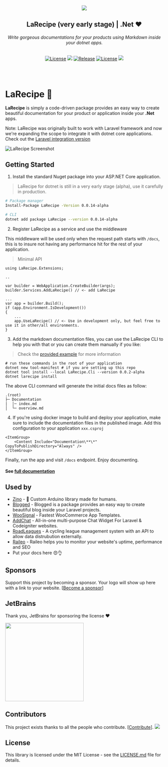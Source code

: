 <h6 align="center">
    <img src="https://larecipe.saleem.dev/images/logo.svg"/>
</h6>

<h2 align="center">
    LaRecipe (very early stage) | .Net ❤️
</h2>


<h6 align="center">
    Write gorgeous documentations for your products using Markdown inside your dotnet apps.
</h6>
    

<p align="center">
<a href="https://github.com/larecipe/larecipe-dotnet"><img src="https://img.shields.io/packagist/dt/binarytorch/larecipe.svg" alt="License"></a>
<a title="MadeWithVueJs.com Shield" href="https://madewithvuejs.com/p/larecipe/shield-link"> <img src="https://madewithvuejs.com/storage/repo-shields/1087-shield.svg"/></a>
<a href="https://github.com/larecipe/larecipe-dotnet"><img src="https://img.shields.io/github/release/larecipe/larecipe-dotnet.svg" alt="Release"></a>
<a href="https://github.com/larecipe/larecipe-dotnet"><img src="https://poser.pugx.org/laravel/framework/license.svg" alt="License"></a>
 <a href="#sponsors" alt="Sponsors on Open Collective"><img src="https://opencollective.com/larecipe/sponsors/badge.svg" /></a> 
</p>
<br/><br/>

# LaRecipe 🍪

**LaRecipe** is simply a code-driven package provides an easy way to create beautiful documentation for your product or application inside your **.Net** apps.

Note: LaRecipe was originally built to work with Laravel framework and now we're expanding the scope to integrate it with dotnet core applications. Check out the [Laravel integration version](https://github.com/saleem-hadad/larecipe)

![LaRecipe Screenshot](https://larecipe.saleem.dev/images/screenshot.png#)


## Getting Started

1. Install the standard Nuget package into your ASP.NET Core application.

> LaRecipe for dotnet is still in a very early stage (alpha), use it carefully in production.

```bash
# Package manager
Install-Package LaRecipe -Version 0.0.14-alpha

# CLI
dotnet add package LaRecipe --version 0.0.14-alpha
```

2. Register LaRecipe as a service and use the middleware

This middleware will be used only when the request path starts with `/docs`, this is to insure not having any performance hit for the rest of your application. 

> Minimal API

```
using LaRecipe.Extensions;

..

var builder = WebApplication.CreateBuilder(args);
builder.Services.AddLaRecipe() // <- add LaRecipe

...
var app = builder.Build();
if (app.Environment.IsDevelopment())
{
    ...
    app.UseLaRecipe() // <- Use in development only, but feel free to use it in other/all environments.
}
```


3. Add the markdown documentation files, you can use the LaRecipe CLI to help you with that or you can create them manually if you like:

> Check the [provided example](https://github.com/larecipe/larecipe-dotnet/tree/main/tests/LaRecipe.Example/Documentation) for more information


```
# run these commands in the root of your application
dotnet new tool-manifest # if you are setting up this repo
dotnet tool install --local LaRecipe.Cli --version 0.0.2-alpha
dotnet larecipe install
```

The above CLI command will generate the initial docs files as follow:

```
.(root)
├─ Documentation
|  │─ index.md
│  └─ overview.md
```

4. If you're using docker image to build and deploy your application, make sure to include the documentation files in the published image. Add this configuration to your application `xxx.csproj` 

```
<ItemGroup>
    <Content Include="Documentation\**\*" CopyToPublishDirectory="Always" />
</ItemGroup>
```


Finally, run the app and visit `/docs` endpoint. Enjoy documenting.

#### See [full documentation](https://larecipe.saleem.dev/)


## Used by

* [Zino](https://zino.binarytorch.com.my/1.0/installation) - 🤖 Custom Arduino library made for humans.
* [Blogged](https://blogged.binarytorch.com.my/docs/1.0/overview) - Blogged is a package provides an easy way to create beautiful blog inside your Laravel projects.
* [WooSignal](https://woosignal.com/docs/api/1.0/overview) - Fastest WooCommerce
App Templates.
* [AddChat](https://addchat-docs.classiebit.com/docs/1.0/introduction) - All-in-one multi-purpose Chat Widget For Laravel & Codeigniter websites.
* [RoadLeagues](https://roadleagues.com/docs/1.0/overview) - A cycling league management system with an API to allow data distrubution externally.
* [Raileo](https://raileo.com/docs/1.0/overview) - Raileo helps you to monitor your website's uptime, performance and SEO
* Put your docs here 😍👌



## Sponsors

Support this project by becoming a sponsor. Your logo will show up here with a link to your website. [[Become a sponsor](https://github.com/sponsors/saleem-hadad)]

## JetBrains
Thank you, JetBrains for sponsoring the license ❤️

<a href="https://www.jetbrains.com/community/opensource/#support" target="__blank">
<img src="https://resources.jetbrains.com/storage/products/company/brand/logos/jb_beam.png?_gl=1*18f1z4q*_ga*MTI4MDYwODYzNy4xNjUyMzU3ODM3*_ga_9J976DJZ68*MTY2MTg3NDM2NC4xMi4xLjE2NjE4NzUxNTAuMC4wLjA.&_ga=2.85008921.1685901777.1661797034-1280608637.1652357837" width="250px" />
</a>

## Contributors

This project exists thanks to all the people who contribute. [[Contribute](CONTRIBUTING.md)].
<a href="https://github.com/saleem-hadad/larecipe/graphs/contributors"><img src="https://opencollective.com/larecipe/contributors.svg?width=890&button=false" /></a>

## License

This library is licensed under the MIT License - see the [LICENSE.md](LICENSE) file for details.
